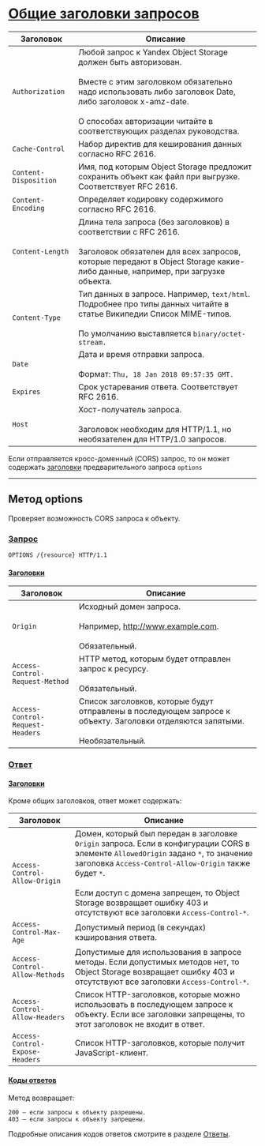 # [Общие заголовки запросов](#common-request-headers)

|  Заголовок  	|   Описание    |   
|---	        |---	        | 
| `Authorization` |  Любой запрос к Yandex Object Storage должен быть авторизован. <br><br> Вместе с этим заголовком обязательно надо использовать либо заголовок Date, либо заголовок x-amz-date.	<br><br> О способах авторизации читайте в соответствующих разделах руководства.|  
| `Cache-Control` |  Набор директив для кеширования данных согласно RFC 2616. |   
| `Content-​Disposition` | Имя, под которым Object Storage предложит сохранить объект как файл при выгрузке. Соответствует RFC 2616. |     
| `Content-Encoding` | Определяет кодировку содержимого согласно RFC 2616. |
| `Content-Length` | Длина тела запроса (без заголовков) в соответствии с RFC 2616. <br><br> Заголовок обязателен для всех запросов, которые передают в Object Storage какие-либо данные, например, при загрузке объекта. |
| `Content-Type` | Тип данных в запросе. Например, `text/html`. Подробнее про типы данных читайте в статье Википедии Список MIME-типов. <br><br> По умолчанию выставляется `binary/octet-stream.`|
| `Date` | Дата и время отправки запроса. <br><br> Формат: `Thu, 18 Jan 2018 09:57:35 GMT.` |
| `Expires` | Срок устаревания ответа. Соответствует RFC 2616. |
| `Host` | Хост-получатель запроса. <br><br> Заголовок необходим для HTTP/1.1, но необязателен для HTTP/1.0 запросов.|

Если отправляется кросс-доменный (CORS) запрос, то он может содержать [заголовки](#options-request-headers) предварительного запроса `options`

[common-request-headers]: https://cloud.yandex.ru/docs/storage/s3/api-ref/common-request-headers



----------------
## Метод options

Проверяет возможность CORS запроса к объекту.

### [Запрос]()

    OPTIONS /{resource} HTTP/1.1

#### [Заголовки](#options-request-headers)

|  Заголовок  	|   Описание    |   
|---	        |---	        | 
| `Origin` |   Исходный домен запроса. <br><br> Например, http://www.example.com. <br><br> Обязательный. | 
| `Access-Control-Request-Method`  | HTTP метод, которым будет отправлен запрос к ресурсу. <br><br> Обязательный. | 
| `Access-Control-Request-Headers` | Список заголовков, которые будут отправлены в последующем запросе к объекту. Заголовки отделяются запятыми. <br><br> Необязательный. | 

### [Ответ](#response)

#### [Заголовки]()

Кроме общих заголовков, ответ может содержать:

|  Заголовок  	|   Описание    |   
|---	        |---	        | 
| `Access-Control-Allow-Origin` | Домен, который был передан в заголовке `Origin` запроса. Если в конфигурации CORS в элементе `AllowedOrigin` задано `*`, то значение заголовка `Access-Control-Allow-Origin` также будет `*`. <br><br> Если доступ с домена запрещен, то Object Storage возвращает ошибку 403 и отсутствуют все заголовки `Access-Control-*`. | 
| `Access-Control-Max-Age` | Допустимый период (в секундах) кэширования ответа. |
| `Access-Control-Allow-Methods` | Допустимые для использования в запросе методы. Если допустимых методов нет, то Object Storage возвращает ошибку 403 и отсутствуют все заголовки `Access-Control-*`. |
| `Access-Control-Allow-Headers` | Список HTTP-заголовков, которые можно использовать в последующем запросе к объекту. Если все заголовки запрещены, то этот заголовок не входит в ответ. |
| `Access-Control-Expose-Headers` | Список HTTP-заголовков, которые получит JavaScript-клиент. |

#### [Коды ответов](#response-codes)

Метод возвращает:

    200 — если запросы к объекту разрешены.
    403 — если запросы к объекту запрещены.

Подробные описания кодов ответов смотрите в разделе [Ответы](#reponses).
